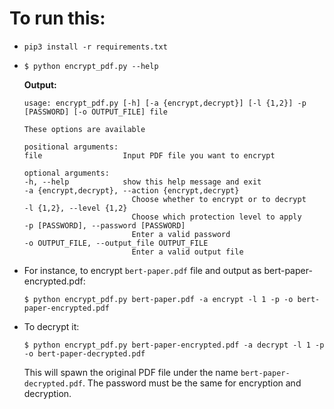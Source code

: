 # To run this:
- `pip3 install -r requirements.txt`
- 
    ```
    $ python encrypt_pdf.py --help
    ```
    **Output:**
    ```
    usage: encrypt_pdf.py [-h] [-a {encrypt,decrypt}] [-l {1,2}] -p [PASSWORD] [-o OUTPUT_FILE] file

    These options are available

    positional arguments:
    file                  Input PDF file you want to encrypt

    optional arguments:
    -h, --help            show this help message and exit
    -a {encrypt,decrypt}, --action {encrypt,decrypt}
                            Choose whether to encrypt or to decrypt
    -l {1,2}, --level {1,2}
                            Choose which protection level to apply
    -p [PASSWORD], --password [PASSWORD]
                            Enter a valid password
    -o OUTPUT_FILE, --output_file OUTPUT_FILE
                            Enter a valid output file
    ```
- For instance, to encrypt `bert-paper.pdf` file and output as bert-paper-encrypted.pdf:
    ```
    $ python encrypt_pdf.py bert-paper.pdf -a encrypt -l 1 -p -o bert-paper-encrypted.pdf
    ```
- To decrypt it:
    ```
    $ python encrypt_pdf.py bert-paper-encrypted.pdf -a decrypt -l 1 -p -o bert-paper-decrypted.pdf
    ```
    This will spawn the original PDF file under the name `bert-paper-decrypted.pdf`. The password must be the same for encryption and decryption.
